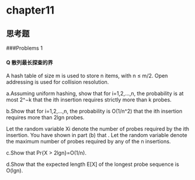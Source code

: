 # chapter11

## 思考题
###Problems 1
#### Q 散列最长探查的界
A hash table of size m is used to store n items, with n ≤ m/2. Open addressing is used for collision resolution.

a.Assuming uniform hashing, show that for i=1,2,…,n, the probability is at most 2^−k that the ith insertion requires strictly more than k probes.

b.Show that for i=1,2,…,n, the probability is O(1/n^2) that the ith insertion requires more than 2lgn probes.

Let the random variable Xi denote the number of probes required by the ith insertion. You have shown in part (b) that  . Let the random variable   denote the maximum number of probes required by any of the n insertions.

c.Show that Pr{X > 2lgn}=O(1/n).

d.Show that the expected length E[X] of the longest probe sequence is O(lgn).